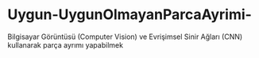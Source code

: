 # Uygun-UygunOlmayanParcaAyrimi-
Bilgisayar Görüntüsü (Computer Vision) ve Evrişimsel Sinir Ağları (CNN) kullanarak parça ayrımı yapabilmek
